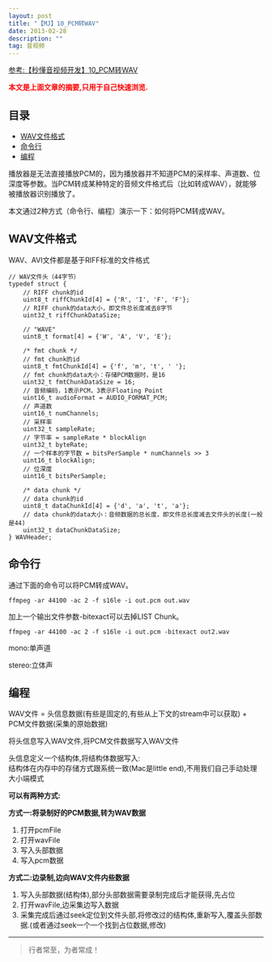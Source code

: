 ```yaml
---
layout: post
title: "【MJ】10_PCM转WAV"
date: 2013-02-28
description: ""
tag: 音视频
---
```



[参考:【秒懂音视频开发】10_PCM转WAV](https://www.cnblogs.com/mjios/p/14582270.html)

<span style="font-weight:bold;color:red;">本文是上面文章的摘要,只用于自己快速浏览.</span>


## 目录

* [WAV文件格式](#content1)
* [命令行](#content2)
* [编程](#content3)



播放器是无法直接播放PCM的，因为播放器并不知道PCM的采样率、声道数、位深度等参数。当PCM转成某种特定的音频文件格式后（比如转成WAV），就能够被播放器识别播放了。

本文通过2种方式（命令行、编程）演示一下：如何将PCM转成WAV。

<!-- ************************************************ -->
## <a id="content1"></a>WAV文件格式


WAV、AVI文件都是基于RIFF标准的文件格式

```
// WAV文件头（44字节）
typedef struct {
    // RIFF chunk的id
    uint8_t riffChunkId[4] = {'R', 'I', 'F', 'F'};
    // RIFF chunk的data大小，即文件总长度减去8字节
    uint32_t riffChunkDataSize;

    // "WAVE"
    uint8_t format[4] = {'W', 'A', 'V', 'E'};

    /* fmt chunk */
    // fmt chunk的id
    uint8_t fmtChunkId[4] = {'f', 'm', 't', ' '};
    // fmt chunk的data大小：存储PCM数据时，是16
    uint32_t fmtChunkDataSize = 16;
    // 音频编码，1表示PCM，3表示Floating Point
    uint16_t audioFormat = AUDIO_FORMAT_PCM;
    // 声道数
    uint16_t numChannels;
    // 采样率
    uint32_t sampleRate;
    // 字节率 = sampleRate * blockAlign
    uint32_t byteRate;
    // 一个样本的字节数 = bitsPerSample * numChannels >> 3
    uint16_t blockAlign;
    // 位深度
    uint16_t bitsPerSample;

    /* data chunk */
    // data chunk的id
    uint8_t dataChunkId[4] = {'d', 'a', 't', 'a'};
    // data chunk的data大小：音频数据的总长度，即文件总长度减去文件头的长度(一般是44)
    uint32_t dataChunkDataSize;
} WAVHeader;
``` 


<!-- ************************************************ -->
## <a id="content2"></a>命令行

通过下面的命令可以将PCM转成WAV。

```
ffmpeg -ar 44100 -ac 2 -f s16le -i out.pcm out.wav
```

加上一个输出文件参数-bitexact可以去掉LIST Chunk。

```
ffmpeg -ar 44100 -ac 2 -f s16le -i out.pcm -bitexact out2.wav
```

mono:单声道     

stereo:立体声      


<!-- ************************************************ -->
## <a id="content3"></a>编程

WAV文件 = 头信息数据(有些是固定的,有些从上下文的stream中可以获取) + PCM文件数据(采集的原始数据)

将头信息写入WAV文件,将PCM文件数据写入WAV文件

头信息定义一个结构体,将结构体数据写入:      
结构体在内存中的存储方式跟系统一致(Mac是little end),不用我们自己手动处理大小端模式   

**可以有两种方式:**

**方式一:将录制好的PCM数据,转为WAV数据**

1. 打开pcmFile
2. 打开wavFile
3. 写入头部数据
4. 写入pcm数据



**方式二:边录制,边向WAV文件内些数据**

1. 写入头部数据(结构体),部分头部数据需要录制完成后才能获得,先占位
2. 打开wavFile,边采集边写入数据
3. 采集完成后通过seek定位到文件头部,将修改过的结构体,重新写入,覆盖头部数据.(或者通过seek一个一个找到占位数据,修改)



----------
>  行者常至，为者常成！


